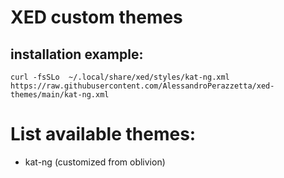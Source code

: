 # XED custom themes

## installation example:
`curl -fsSLo  ~/.local/share/xed/styles/kat-ng.xml https://raw.githubusercontent.com/AlessandroPerazzetta/xed-themes/main/kat-ng.xml`


# List available themes:

- kat-ng (customized from oblivion)
